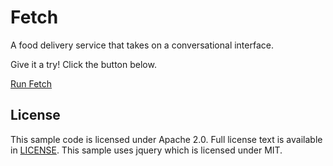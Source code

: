 # Fetch

  A food delivery service that takes on a conversational interface.


Give it a try! Click the button below.

[Run Fetch](http://fetch.mybluemix.net)

## License

  This sample code is licensed under Apache 2.0. Full license text is available in [LICENSE](LICENSE).
  This sample uses jquery which is licensed under MIT.

